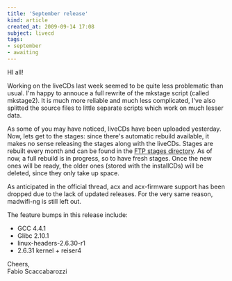 ```yaml
---
title: 'September release'
kind: article
created_at: 2009-09-14 17:08
subject: livecd
tags:
- september
- awaiting
---
```

HI all!

Working on the liveCDs last week seemed to be quite less problematic than usual.
I'm happy to annouce a full rewrite of the mkstage script (called mkstage2). It is much more reliable and much less complicated, I've also splitted the source files to little separate scripts which work on much lesser data.

<!--MORE-->

As some of you may have noticed, liveCDs have been uploaded yesterday. Now, lets get to the stages: since there's automatic rebuild available, it makes no sense releasing the stages along with the liveCDs. Stages are rebuilt every month and can be found in the [FTP stages directory](ftp://ftp.faskatech.net/stages/). As of now, a full rebuild is in progress, so to have fresh stages. Once the new ones will be ready, the older ones (stored with the installCDs) will be deleted, since they only take up space.

As anticipated in the official thread, acx and acx-firmware support has been dropped due to the lack of updated releases. For the very same reason, madwifi-ng is still left out.

The feature bumps in this release include:

* GCC 4.4.1
* Glibc 2.10.1
* linux-headers-2.6.30-r1
* 2.6.31 kernel + reiser4

Cheers,  
Fabio Scaccabarozzi
